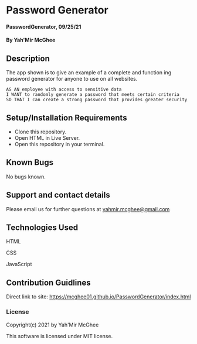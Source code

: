 # Password Generator

#### PasswordGenerator, 09/25/21

#### By Yah'Mir McGhee

## Description
The app shown is to give an example of a complete and function ing password generator for anyone to use on all websites.

```
AS AN employee with access to sensitive data
I WANT to randomly generate a password that meets certain criteria
SO THAT I can create a strong password that provides greater security
```


## Setup/Installation Requirements

* Clone this repository.
* Open HTML in Live Server.
* Open this repository in your terminal.




## Known Bugs

No bugs known.

## Support and contact details

Please email us for further questions at yahmir.mcghee@gmail.com

## Technologies Used

HTML

CSS

JavaScript


## Contribution Guidlines 

Direct link to site:
https://mcghee01.github.io/PasswordGenerator/index.html

### License

Copyright(c) 2021 by Yah'Mir McGhee

This software is licensed under MIT license.


